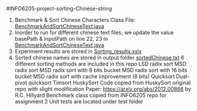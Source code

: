 #INFO6205-project-sorting-Chinese-string

1. Benchmark & Sort Chinese Characters Class File: [BenchmarkAndSortChineseText.java](https://github.com/bhatia-di/INFO6205/blob/final-project-sort-chinese/src/main/java/edu/neu/coe/info6205/finalProject/BenchmarkAndSortChineseText.java)
2. Inorder to run for different chinese text files, we update the value basePath & inputPath on line 22, 23 in [BenchmarkAndSortChineseText.java](https://github.com/bhatia-di/INFO6205/blob/final-project-sort-chinese/src/main/java/edu/neu/coe/info6205/finalProject/BenchmarkAndSortChineseText.java)
3. Experiment results are stored in [Sorting_results.xslx]([BenchmarkAndSortChineseText.java](https://github.com/bhatia-di/INFO6205/blob/final-project-sort-chinese/src/main/java/edu/neu/coe/info6205/finalProject/sortComparison.xlsx))
4. Sorted chinese names are stored in output folder [sortedChinese.txt]()
6 different sorting methods are included in this repo
LSD radix sort
MSD radix sort
MSD radix sort with 8 bits bucket
MSD radix sort with 16 bits bucket
MSD radix sort with cache improvement (8 bits)
Quicksort
Dual-pivot quicksort
Timsort
HuskySort
Code copied from HuskySort original repo with slight modification
Paper: https://arxiv.org/abs/2012.00866 by R.C. Hillyard
Benchmark class copied from INFO6205 repo for assignment 2
Unit tests are located under test folder

